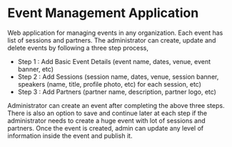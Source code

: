 # Event Management Application

Web application for managing events in any organization. Each event has list of sessions and partners. The administrator can create, update and delete events by following a three step process,
- Step 1 : Add Basic Event Details (event name, dates, venue, event banner, etc)
- Step 2 : Add Sessions (session name, dates, venue, session banner, speakers (name, title, profile photo, etc) for each session, etc)
- Step 3 : Add Partners (partner name, description, partner logo, etc)

Administrator can create an event after completing the above three steps. There is also an option to save and continue later at each step if the administrator needs to create a huge event with lot of sessions and partners. Once the event is created, admin can update any level of information inside the event and publish it.


